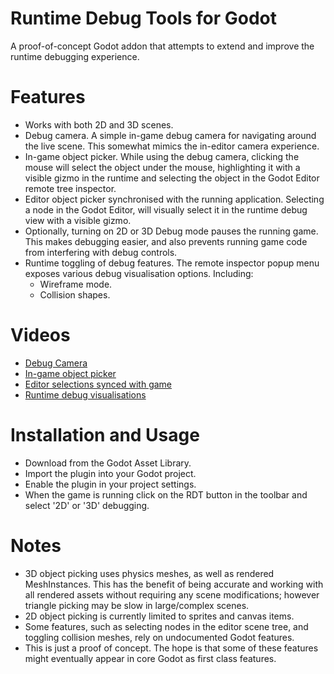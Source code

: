# Runtime Debug Tools for Godot
A proof-of-concept Godot addon that attempts to extend and improve the runtime
debugging experience.

# Features
- Works with both 2D and 3D scenes.
- Debug camera. A simple in-game debug camera for navigating around the live
  scene. This somewhat mimics the in-editor camera experience.
- In-game object picker. While using the debug camera, clicking the mouse will
  select the object under the mouse, highlighting it with a visible gizmo in the
  runtime and selecting the object in the Godot Editor remote tree inspector.
- Editor object picker synchronised with the running application. Selecting a node in the
  Godot Editor, will visually select it in the runtime debug view with a visible gizmo.
- Optionally, turning on 2D or 3D Debug mode pauses the running game. This makes
  debugging easier, and also prevents running game code from interfering with
  debug controls.
- Runtime toggling of debug features. The remote inspector popup menu exposes
  various debug visualisation options. Including:
  - Wireframe mode.
  - Collision shapes.

# Videos
- [Debug Camera](https://github.com/user-attachments/assets/977d41cb-2934-45e6-8e3d-afe25f7bd268)
- [In-game object picker](https://github.com/user-attachments/assets/037759d3-13fe-4212-a2d9-45193eec0e13)
- [Editor selections synced with game](https://github.com/user-attachments/assets/c86a7406-1e82-49b5-980d-631db51d4eb2)
- [Runtime debug visualisations](https://github.com/user-attachments/assets/05ecf725-8006-4ee6-b63c-71511c40c4dc)

# Installation and Usage
- Download from the Godot Asset Library.
- Import the plugin into your Godot project.
- Enable the plugin in your project settings.
- When the game is running click on the RDT button in the toolbar and select '2D' or '3D' debugging.
 
# Notes
- 3D object picking uses physics meshes, as well as rendered MeshInstances. This
  has the benefit of being accurate and working with all rendered assets without
  requiring any scene modifications; however triangle picking may be slow in
  large/complex scenes.
- 2D object picking is currently limited to sprites and canvas items.
- Some features, such as selecting nodes in the editor scene tree, and toggling
  collision meshes, rely on undocumented Godot features.
- This is just a proof of concept. The hope is that some of these features might
  eventually appear in core Godot as first class features.
 
